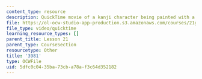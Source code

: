 ```yaml
---
content_type: resource
description: QuickTime movie of a kanji character being painted with a brush.
file: https://ol-ocw-studio-app-production.s3.amazonaws.com/courses/21g-504-japanese-iv-spring-2009/5dfc0c0435ba73cba78af3c64d352182_3981.mov
file_type: video/quicktime
learning_resource_types: []
parent_title: Lesson 21
parent_type: CourseSection
resourcetype: Other
title: '3981'
type: OCWFile
uid: 5dfc0c04-35ba-73cb-a78a-f3c64d352182
---
```

